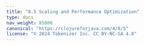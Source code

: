```yaml
---
title: "8.5 Scaling and Performance Optimization"
type: docs
nav_weight: 85000
canonical: "https://clojureforjava.com/4/8/5"
license: "© 2024 Tokenizer Inc. CC BY-NC-SA 4.0"
---
```

